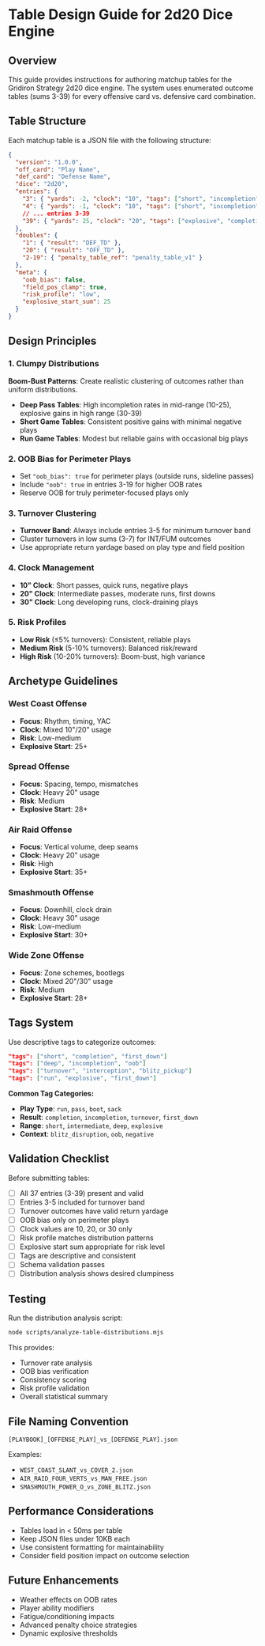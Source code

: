 # Table Design Guide for 2d20 Dice Engine

## Overview

This guide provides instructions for authoring matchup tables for the Gridiron Strategy 2d20 dice engine. The system uses enumerated outcome tables (sums 3-39) for every offensive card vs. defensive card combination.

## Table Structure

Each matchup table is a JSON file with the following structure:

```json
{
  "version": "1.0.0",
  "off_card": "Play Name",
  "def_card": "Defense Name",
  "dice": "2d20",
  "entries": {
    "3": { "yards": -2, "clock": "10", "tags": ["short", "incompletion"] },
    "4": { "yards": -1, "clock": "10", "tags": ["short", "incompletion"] },
    // ... entries 3-39
    "39": { "yards": 25, "clock": "20", "tags": ["explosive", "completion", "first_down"] }
  },
  "doubles": {
    "1": { "result": "DEF_TD" },
    "20": { "result": "OFF_TD" },
    "2-19": { "penalty_table_ref": "penalty_table_v1" }
  },
  "meta": {
    "oob_bias": false,
    "field_pos_clamp": true,
    "risk_profile": "low",
    "explosive_start_sum": 25
  }
}
```

## Design Principles

### 1. Clumpy Distributions

**Boom-Bust Patterns**: Create realistic clustering of outcomes rather than uniform distributions.

- **Deep Pass Tables**: High incompletion rates in mid-range (10-25), explosive gains in high range (30-39)
- **Short Game Tables**: Consistent positive gains with minimal negative plays
- **Run Game Tables**: Modest but reliable gains with occasional big plays

### 2. OOB Bias for Perimeter Plays

- Set `"oob_bias": true` for perimeter plays (outside runs, sideline passes)
- Include `"oob": true` in entries 3-19 for higher OOB rates
- Reserve OOB for truly perimeter-focused plays only

### 3. Turnover Clustering

- **Turnover Band**: Always include entries 3-5 for minimum turnover band
- Cluster turnovers in low sums (3-7) for INT/FUM outcomes
- Use appropriate return yardage based on play type and field position

### 4. Clock Management

- **10" Clock**: Short passes, quick runs, negative plays
- **20" Clock**: Intermediate passes, moderate runs, first downs
- **30" Clock**: Long developing runs, clock-draining plays

### 5. Risk Profiles

- **Low Risk** (≤5% turnovers): Consistent, reliable plays
- **Medium Risk** (5-10% turnovers): Balanced risk/reward
- **High Risk** (10-20% turnovers): Boom-bust, high variance

## Archetype Guidelines

### West Coast Offense
- **Focus**: Rhythm, timing, YAC
- **Clock**: Mixed 10"/20" usage
- **Risk**: Low-medium
- **Explosive Start**: 25+

### Spread Offense
- **Focus**: Spacing, tempo, mismatches
- **Clock**: Heavy 20" usage
- **Risk**: Medium
- **Explosive Start**: 28+

### Air Raid Offense
- **Focus**: Vertical volume, deep seams
- **Clock**: Heavy 20" usage
- **Risk**: High
- **Explosive Start**: 35+

### Smashmouth Offense
- **Focus**: Downhill, clock drain
- **Clock**: Heavy 30" usage
- **Risk**: Low-medium
- **Explosive Start**: 30+

### Wide Zone Offense
- **Focus**: Zone schemes, bootlegs
- **Clock**: Mixed 20"/30" usage
- **Risk**: Medium
- **Explosive Start**: 28+

## Tags System

Use descriptive tags to categorize outcomes:

```json
"tags": ["short", "completion", "first_down"]
"tags": ["deep", "incompletion", "oob"]
"tags": ["turnover", "interception", "blitz_pickup"]
"tags": ["run", "explosive", "first_down"]
```

**Common Tag Categories:**
- **Play Type**: `run`, `pass`, `boot`, `sack`
- **Result**: `completion`, `incompletion`, `turnover`, `first_down`
- **Range**: `short`, `intermediate`, `deep`, `explosive`
- **Context**: `blitz_disruption`, `oob`, `negative`

## Validation Checklist

Before submitting tables:

- [ ] All 37 entries (3-39) present and valid
- [ ] Entries 3-5 included for turnover band
- [ ] Turnover outcomes have valid return yardage
- [ ] OOB bias only on perimeter plays
- [ ] Clock values are 10, 20, or 30 only
- [ ] Risk profile matches distribution patterns
- [ ] Explosive start sum appropriate for risk level
- [ ] Tags are descriptive and consistent
- [ ] Schema validation passes
- [ ] Distribution analysis shows desired clumpiness

## Testing

Run the distribution analysis script:

```bash
node scripts/analyze-table-distributions.mjs
```

This provides:
- Turnover rate analysis
- OOB bias verification
- Consistency scoring
- Risk profile validation
- Overall statistical summary

## File Naming Convention

`[PLAYBOOK]_[OFFENSE_PLAY]_vs_[DEFENSE_PLAY].json`

Examples:
- `WEST_COAST_SLANT_vs_COVER_2.json`
- `AIR_RAID_FOUR_VERTS_vs_MAN_FREE.json`
- `SMASHMOUTH_POWER_O_vs_ZONE_BLITZ.json`

## Performance Considerations

- Tables load in < 50ms per table
- Keep JSON files under 10KB each
- Use consistent formatting for maintainability
- Consider field position impact on outcome selection

## Future Enhancements

- Weather effects on OOB rates
- Player ability modifiers
- Fatigue/conditioning impacts
- Advanced penalty choice strategies
- Dynamic explosive thresholds
